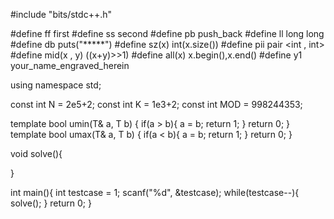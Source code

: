 #include "bits/stdc++.h"

#define ff first
#define ss second
#define pb push_back
#define ll long long
#define db puts("*****")
#define sz(x) int(x.size())
#define pii pair <int , int>
#define mid(x , y) ((x+y)>>1)
#define all(x)	x.begin(),x.end()
#define y1 your_name_engraved_herein

using namespace std;

const int N = 2e5+2;
const int K = 1e3+2;
const int MOD = 998244353;

template<class T> bool umin(T& a, T b) { if(a > b){ a = b; return 1; } return 0; }
template<class T> bool umax(T& a, T b) { if(a < b){ a = b; return 1; } return 0; }

void solve(){
  
}

int main(){
  int testcase = 1;
  scanf("%d", &testcase);
  while(testcase--){
    solve();
  }
  return 0;
}
